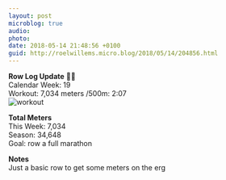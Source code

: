 ```yaml
---
layout: post
microblog: true
audio: 
photo: 
date: 2018-05-14 21:48:56 +0100
guid: http://roelwillems.micro.blog/2018/05/14/204856.html
---
```

**Row Log Update** 🚣‍♂️  
Calendar Week: 19  
Workout: 7,034 meters /500m: 2:07  
![workout](https://roelwillems.com/uploads/2018/a9c1709c17.jpg)

**Total Meters**  
This Week: 7,034  
Season: 34,648  
Goal: row a full marathon  

**Notes**  
Just a basic row to get some meters on the erg
